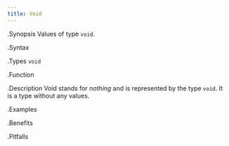 ```yaml
---
title: Void
---
```


.Synopsis
Values of type `void`.

.Syntax

.Types
`void`

.Function

.Description
Void stands for _nothing_ and is represented by the type `void`. 
It is a type without any values.

.Examples

.Benefits

.Pitfalls

